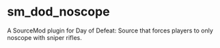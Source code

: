 # sm_dod_noscope

A SourceMod plugin for Day of Defeat: Source that forces players to only
noscope with sniper rifles.
